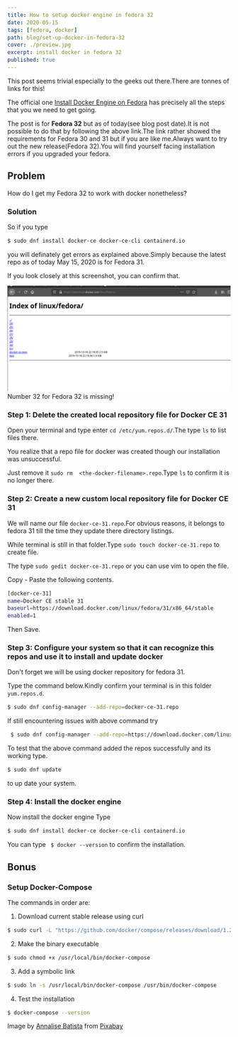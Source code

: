 ```yaml
---
title: How to setup docker engine in fedora 32
date: 2020-05-15
tags: [fedora, docker]
path: blog/set-up-docker-in-fedora-32
cover: ./preview.jpg
excerpt: install docker in fedora 32
published: true
---
```


This post seems trivial especially to the geeks out there.There are tonnes of links for this!

The official one [Install Docker Engine on Fedora](https://docs.docker.com/engine/install/fedora/) has precisely all the steps that you we need to get going.

The post is for **Fedora 32** but as of today(see blog post date).It is not possible to do that by following
the above link.The link rather showed the requirements for Fedora 30 and 31  but if you are like me.Always 
want to try out the new release(Fedora 32).You will find yourself facing installation errors if you upgraded
your fedora.

## Problem
How do I get my Fedora 32 to work with docker nonetheless?

### Solution
So if you type
```bash
$ sudo dnf install docker-ce docker-ce-cli containerd.io
```
you will definately get errors as explained above.Simply because the latest repo as of today May 15, 2020 
is for Fedora 31.

If you look closely at this screenshot, you can confirm that.

![ Docker Fedora Files](./fedora-img-1.png) Number 32 for Fedora 32 is missing!

### Step 1: Delete the created local repository file for Docker CE 31
Open your terminal and type enter `cd /etc/yum.repos.d/`.The type `ls` to list files there.

You realize that a repo file for docker was created though our installation was unsuccessful.

Just remove it `sudo rm  <the-docker-filename>.repo`.Type `ls` to confirm it is no longer there.

### Step 2: Create a new custom local repository file for Docker CE 31
We will name our file `docker-ce-31.repo`.For obvious reasons, it belongs to fedora 31 till the time they update
there directory listings.

While terminal is still in that folder.Type `sudo touch docker-ce-31.repo` to create file.

The type `sudo gedit docker-ce-31.repo` or you can use vim to open the file.

Copy - Paste the following contents.
```bash
[docker-ce-31]
name=Docker CE stable 31
baseurl=https://download.docker.com/linux/fedora/31/x86_64/stable
enabled=1
```
Then Save.

### Step 3: Configure your system so that it can recognize this repos and use it to install and update docker
Don't forget we will be using docker repository for fedora 31.

Type the command below.Kindly confirm your terminal is in this folder `yum.repos.d`.

```bash
$ sudo dnf config-manager --add-repo=docker-ce-31.repo
```
If still encountering issues with above command try
```bash
 $ sudo dnf config-manager --add-repo=https://download.docker.com/linux/fedora/31/x86_64/stable
```
To test that the above command added the repos successfully and its working type.

```bash
$ sudo dnf update
```
to up date your system.

### Step 4: Install the docker engine
Now install the docker engine
Type
```bash
$ sudo dnf install docker-ce docker-ce-cli containerd.io
```

You can type ` $ docker --version` to confirm the installation.

## Bonus
### Setup Docker-Compose
The commands in order are:

1. Download current stable release using curl
```bash
$ sudo curl -L "https://github.com/docker/compose/releases/download/1.25.5/docker-compose-$(uname -s)-$(uname -m)" -o /usr/local/bin/docker-compose
```
2.  Make the binary executable
```bash
$ sudo chmod +x /usr/local/bin/docker-compose
```
3. Add a symbolic link
```bash
$ sudo ln -s /usr/local/bin/docker-compose /usr/bin/docker-compose
```

4. Test the installation
```bash
$ docker-compose --version
```





Image by <a href="https://pixabay.com/users/AnnaliseArt-7089643/?utm_source=link-attribution&amp;utm_medium=referral&amp;utm_campaign=image&amp;utm_content=5112223">Annalise Batista</a> from <a href="https://pixabay.com/?utm_source=link-attribution&amp;utm_medium=referral&amp;utm_campaign=image&amp;utm_content=5112223">Pixabay</a>
